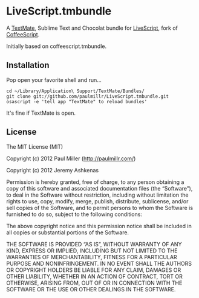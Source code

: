 # LiveScript.tmbundle
A [TextMate](http://macromates.com), Sublime Text and Chocolat bundle for [LiveScript](http://gkz.github.com/LiveScript/), fork of [CoffeeScript](http://coffeescript.org).

Initially based on coffeescript.tmbundle.

## Installation

Pop open your favorite shell and run...

    cd ~/Library/Application\ Support/TextMate/Bundles/
    git clone git://github.com/paulmillr/LiveScript.tmbundle.git
    osascript -e 'tell app "TextMate" to reload bundles'

It's fine if TextMate is open.

## License
The MIT License (MIT)

Copyright (c) 2012 Paul Miller (http://paulmillr.com/)

Copyright (c) 2012 Jeremy Ashkenas

Permission is hereby granted, free of charge, to any person obtaining a copy
of this software and associated documentation files (the “Software”), to deal
in the Software without restriction, including without limitation the rights
to use, copy, modify, merge, publish, distribute, sublicense, and/or sell
copies of the Software, and to permit persons to whom the Software is
furnished to do so, subject to the following conditions:

The above copyright notice and this permission notice shall be included in
all copies or substantial portions of the Software.

THE SOFTWARE IS PROVIDED “AS IS”, WITHOUT WARRANTY OF ANY KIND, EXPRESS OR
IMPLIED, INCLUDING BUT NOT LIMITED TO THE WARRANTIES OF MERCHANTABILITY,
FITNESS FOR A PARTICULAR PURPOSE AND NONINFRINGEMENT. IN NO EVENT SHALL THE
AUTHORS OR COPYRIGHT HOLDERS BE LIABLE FOR ANY CLAIM, DAMAGES OR OTHER
LIABILITY, WHETHER IN AN ACTION OF CONTRACT, TORT OR OTHERWISE, ARISING FROM,
OUT OF OR IN CONNECTION WITH THE SOFTWARE OR THE USE OR OTHER DEALINGS IN
THE SOFTWARE.
